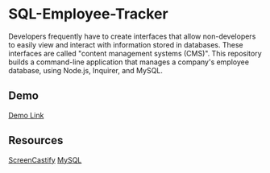 # SQL-Employee-Tracker
Developers frequently have to create interfaces that allow non-developers to easily view and interact with information stored in databases. These interfaces are called "content management systems (CMS)". This repository builds a command-line application that manages a company's employee database, using Node.js, Inquirer, and MySQL.

## Demo
[Demo Link](https://drive.google.com/file/d/1sIqhwLuws_eHpOXfBO891y5y-6Ao1mMO/view)

## Resources 
[ScreenCastify](https://www.screencastify.com/)
[MySQL](https://www.mysql.com/)